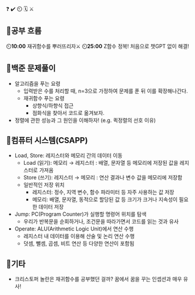 ❓ ✔️ ⏲️ 🗓️ ⚔️

## 🧠공부 흐름
⏲️**10:00** 재귀함수를 뿌러뜨리자⚔️
⏲️**25:00** Z함수 정복! 처음으로 챗GPT 없이 해결!

## 🔢백준 문제풀이
- 알고리즘을 푸는 요령
    - 입력받은 수를 처리할 때, n=3으로 가정하여 문제를 푼 뒤 이를 확장해나간다.
    - 재귀함수 푸는 요령
        - 상향식/하향식 접근 
        - 점화식을 찾아서 코드로 옮겨보자.
- 정렬에 관한 성능과 그 원인을 이해하자! (e.g. 퀵정렬의 선호 이유)      

## 📓컴퓨터 시스템(CSAPP)
- Load, Store: 레지스터와 메모리 간의 데이터 이동
    - Load (읽기): 메모리 → 레지스터 : 배열, 문자열 등 메모리에 저장된 값을 레지스터로 가져옴
    - Store (쓰기): 레지스터 → 메모리 : 연산 결과나 변수 값을 메모리에 저장함
    - 일반적인 저장 위치
        - 레지스터: 정수, 지역 변수, 함수 파라미터 등 자주 사용하는 값 저장
        - 메모리: 배열, 문자열, 동적으로 할당된 값 등 크기가 크거나 지속성이 필요한 데이터 저장
- Jump: PC(Program Counter)가 실행할 명령어 위치를 탐색
    - 우리가 반복문을 순회하거나, 조건문을 따라가면서 코드를 읽는 것과 유사
- Operate: ALU(Arithmetic Logic Unit)에서 연산 수행
    - 레지스터 내 데이터를 이용해 산술 및 논리 연산 수행
    - 덧셈, 뺄셈, 곱셈, 비트 연산 등 다양한 연산이 포함됨    

## 📌기타
- 크리스토퍼 놀란은 재귀함수를 공부했던 걸까? 꿈에서 꿈을 꾸는 인셉션과 매우 유사!